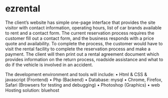# ezrental
The client’s website has simple one-page interface that provides the site visitor with contact information, operating hours, list of car brands available to rent and a contact form. The current reservation process requires the customer fill out a contact form, and the business responds with a price quote and availability. To complete the process, the customer would have to visit the rental facility to complete the reservation process and make a payment. The client will then print out a rental agreement document which provides information on the return process, roadside assistance and what to do if the vehicle is involved in an accident.

The development environment and tools will include:
• Html & CSS & javascript (Frontend)
• Php (Backend)
• Database: mysql
• Chrome, Firefox, Safari (Browsers for testing and debugging)
• Photoshop (Graphics)
• web Hosting solution: bluehost
